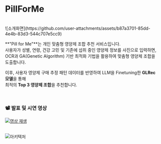 # PillForMe 

<br/>  
![소개화면](https://github.com/user-attachments/assets/b87a3701-85dd-4e4b-83d3-544c707e5cc9)
<br/>  

**"Pill for Me"**는 개인 맞춤형 영양제 조합 추천 서비스입니다.  
사용자가 성별, 연령, 건강 고민 및 기존에 섭취 중인 영양제 정보를 사진으로 입력하면,  
OCR과 GA(Genetic Algorithm) 기반 최적화 기법을 활용하여 맞춤형 영양제 조합을 도출합니다.  

이후, 사용자 영양제 구매 추정 패턴 데이터를 반영하여 LLM을 Finetuning한 **GLRec 모델**을 통해  
최적의 **Top 3 영양제 조합**을 추천합니다.  

<br/>

### 📽️ 발표 및 시연 영상  
[![영상 재생](https://img.youtube.com/vi/-ulZOF3TM_0/0.jpg)](https://www.youtube.com/watch?v=-ulZOF3TM_0)  
<br/>  

![아키텍처](https://github.com/user-attachments/assets/eb557a70-e7f9-48bf-82d4-08c1074f410c)




